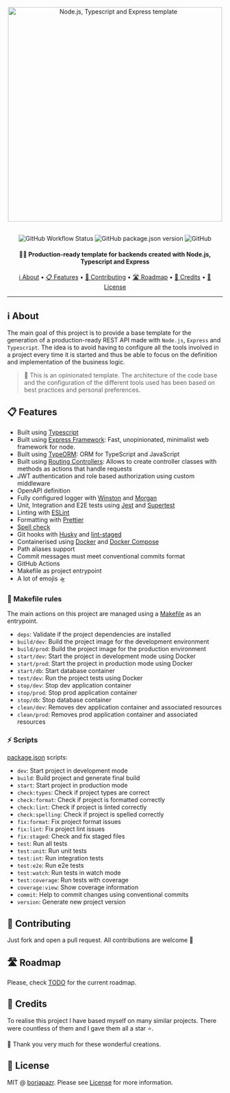 <div align="center">
 <img
  width="500"
 alt="Node.js, Typescript and Express template"
 src="https://i.imgur.com/bpnghuI.png">
<br>
<br>

![GitHub Workflow Status](https://img.shields.io/github/workflow/status/borjapazr/express-typescript-skeleton/CI?style=flat-square)
![GitHub package.json version](https://img.shields.io/github/package-json/v/borjapazr/express-typescript-skeleton?style=flat-square)
![GitHub](https://img.shields.io/github/license/borjapazr/express-typescript-skeleton?style=flat-square)

<h4>
  🔰🦸 Production-ready template for backends created with Node.js, Typescript and Express
</h4>

<a href="#ℹ️-about">ℹ️ About</a> •
<a href="#-features">📋 Features</a> •
<a href="#-contributing"> 🤝 Contributing</a> •
<a href="#-roadmap"> 🛣️ Roadmap</a> •
<a href="#-credits">🎯 Credits</a> •
<a href="#-license">🚩 License</a>

</div>

---

## ℹ️ About

The main goal of this project is to provide a base template for the generation of a production-ready REST API made with `Node.js`, `Express` and `Typescript`. The idea is to avoid having to configure all the tools involved in a project every time it is started and thus be able to focus on the definition and implementation of the business logic.

> 📣 This is an opinionated template. The architecture of the code base and the configuration of the different tools used has been based on best practices and personal preferences.

## 📋 Features

- Built using [Typescript](https://github.com/microsoft/TypeScript)
- Built using [Express Framework](https://github.com/expressjs/express): Fast, unopinionated, minimalist web framework for node.
- Built using [TypeORM](https://typeorm.io/): ORM for TypeScript and JavaScript
- Built using [Routing Controllers](https://github.com/typestack/routing-controllers): Allows to create controller classes with methods as actions that handle requests
- JWT authentication and role based authorization using custom middleware
- OpenAPI definition
- Fully configured logger with [Winston](https://github.com/winstonjs/winston) and [Morgan](https://github.com/expressjs/morgan)
- Unit, Integration and E2E tests using [Jest](https://github.com/facebook/jest) and [Supertest](https://github.com/visionmedia/supertest)
- Linting with [ESLint](https://github.com/eslint/eslint)
- Formatting with [Prettier](https://github.com/prettier/prettier)
- [Spell check](https://github.com/streetsidesoftware/cspell)
- Git hooks with [Husky](https://github.com/typicode/husky) and [lint-staged](https://github.com/okonet/lint-staged)
- Containerised using [Docker](https://www.docker.com/) and [Docker Compose](https://docs.docker.com/compose/)
- Path aliases support
- Commit messages must meet conventional commits format
- GitHub Actions
- Makefile as project entrypoint
- A lot of emojis 🛸

### 🐐 Makefile rules

The main actions on this project are managed using a [Makefile](Makefile) as an entrypoint.

- `deps`: Validate if the project dependencies are installed
- `build/dev`: Build the project image for the development environment
- `build/prod`: Build the project image for the production environment
- `start/dev`: Start the project in development mode using Docker
- `start/prod`: Start the project in production mode using Docker
- `start/db`: Start database container
- `test/dev`: Run the project tests using Docker
- `stop/dev`: Stop dev application container
- `stop/prod`: Stop prod application container
- `stop/db`: Stop database container
- `clean/dev`: Removes dev application container and associated resources
- `clean/prod`: Removes prod application container and associated resources

### ⚡ Scripts

[package.json](package.json) scripts:

- `dev`: Start project in development mode
- `build`: Build project and generate final build
- `start`: Start project in production mode
- `check:types`: Check if project types are correct
- `check:format`: Check if project is formatted correctly
- `check:lint`: Check if project is linted correctly
- `check:spelling`: Check if project is spelled correctly
- `fix:format`: Fix project format issues
- `fix:lint`: Fix project lint issues
- `fix:staged`: Check and fix staged files
- `test`: Run all tests
- `test:unit`: Run unit tests
- `test:int`: Run integration tests
- `test:e2e`: Run e2e tests
- `test:watch`: Run tests in watch mode
- `test:coverage`: Run tests with coverage
- `coverage:view`: Show coverage information
- `commit`: Help to commit changes using conventional commits
- `version`: Generate new project version

## 🤝 Contributing

Just fork and open a pull request. All contributions are welcome 🤗

## 🛣️ Roadmap

Please, check [TODO](TODO.md) for the current roadmap.

## 🎯 Credits

To realise this project I have based myself on many similar projects. There were countless of them and I gave them all a star ⭐.

🙏 Thank you very much for these wonderful creations.

## 🚩 License

MIT @ [borjapazr](https://me.marsmachine.space). Please see [License](LICENSE) for more information.
